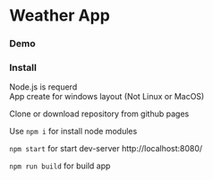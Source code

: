 # Weather App

### Demo



### Install

Node.js is requerd<br>
App create for windows layout (Not Linux or MacOS)

Clone or download repository from github pages

Use `npm i` for install node modules

`npm start` for start dev-server http://localhost:8080/

`npm run build` for build app